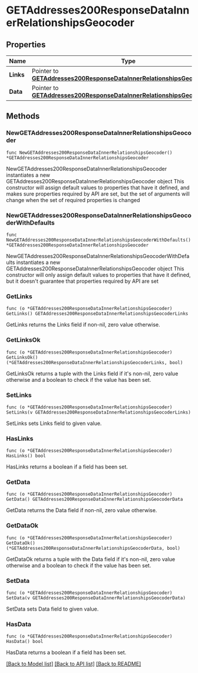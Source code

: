 # GETAddresses200ResponseDataInnerRelationshipsGeocoder

## Properties

Name | Type | Description | Notes
------------ | ------------- | ------------- | -------------
**Links** | Pointer to [**GETAddresses200ResponseDataInnerRelationshipsGeocoderLinks**](GETAddresses200ResponseDataInnerRelationshipsGeocoderLinks.md) |  | [optional] 
**Data** | Pointer to [**GETAddresses200ResponseDataInnerRelationshipsGeocoderData**](GETAddresses200ResponseDataInnerRelationshipsGeocoderData.md) |  | [optional] 

## Methods

### NewGETAddresses200ResponseDataInnerRelationshipsGeocoder

`func NewGETAddresses200ResponseDataInnerRelationshipsGeocoder() *GETAddresses200ResponseDataInnerRelationshipsGeocoder`

NewGETAddresses200ResponseDataInnerRelationshipsGeocoder instantiates a new GETAddresses200ResponseDataInnerRelationshipsGeocoder object
This constructor will assign default values to properties that have it defined,
and makes sure properties required by API are set, but the set of arguments
will change when the set of required properties is changed

### NewGETAddresses200ResponseDataInnerRelationshipsGeocoderWithDefaults

`func NewGETAddresses200ResponseDataInnerRelationshipsGeocoderWithDefaults() *GETAddresses200ResponseDataInnerRelationshipsGeocoder`

NewGETAddresses200ResponseDataInnerRelationshipsGeocoderWithDefaults instantiates a new GETAddresses200ResponseDataInnerRelationshipsGeocoder object
This constructor will only assign default values to properties that have it defined,
but it doesn't guarantee that properties required by API are set

### GetLinks

`func (o *GETAddresses200ResponseDataInnerRelationshipsGeocoder) GetLinks() GETAddresses200ResponseDataInnerRelationshipsGeocoderLinks`

GetLinks returns the Links field if non-nil, zero value otherwise.

### GetLinksOk

`func (o *GETAddresses200ResponseDataInnerRelationshipsGeocoder) GetLinksOk() (*GETAddresses200ResponseDataInnerRelationshipsGeocoderLinks, bool)`

GetLinksOk returns a tuple with the Links field if it's non-nil, zero value otherwise
and a boolean to check if the value has been set.

### SetLinks

`func (o *GETAddresses200ResponseDataInnerRelationshipsGeocoder) SetLinks(v GETAddresses200ResponseDataInnerRelationshipsGeocoderLinks)`

SetLinks sets Links field to given value.

### HasLinks

`func (o *GETAddresses200ResponseDataInnerRelationshipsGeocoder) HasLinks() bool`

HasLinks returns a boolean if a field has been set.

### GetData

`func (o *GETAddresses200ResponseDataInnerRelationshipsGeocoder) GetData() GETAddresses200ResponseDataInnerRelationshipsGeocoderData`

GetData returns the Data field if non-nil, zero value otherwise.

### GetDataOk

`func (o *GETAddresses200ResponseDataInnerRelationshipsGeocoder) GetDataOk() (*GETAddresses200ResponseDataInnerRelationshipsGeocoderData, bool)`

GetDataOk returns a tuple with the Data field if it's non-nil, zero value otherwise
and a boolean to check if the value has been set.

### SetData

`func (o *GETAddresses200ResponseDataInnerRelationshipsGeocoder) SetData(v GETAddresses200ResponseDataInnerRelationshipsGeocoderData)`

SetData sets Data field to given value.

### HasData

`func (o *GETAddresses200ResponseDataInnerRelationshipsGeocoder) HasData() bool`

HasData returns a boolean if a field has been set.


[[Back to Model list]](../README.md#documentation-for-models) [[Back to API list]](../README.md#documentation-for-api-endpoints) [[Back to README]](../README.md)



